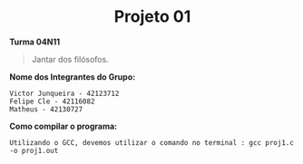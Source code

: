 <h1 align="center"> Projeto 01 </h1>

**Turma 04N11**


> Jantar dos filósofos.



**Nome dos Integrantes do Grupo:**

```
Victor Junqueira - 42123712
Felipe Cle - 42116082
Matheus - 42130727

```

**Como compilar o programa:**

```
Utilizando o GCC, devemos utilizar o comando no terminal : gcc proj1.c -o proj1.out

```
